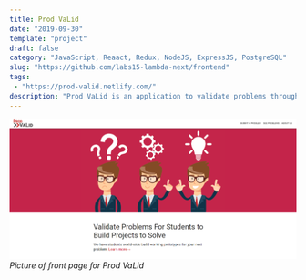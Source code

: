 ```yaml
---
title: Prod VaLid
date: "2019-09-30"
template: "project"
draft: false
category: "JavaScript, Reaact, Redux, NodeJS, ExpressJS, PostgreSQL"
slug: "https://github.com/labs15-lambda-next/frontend"
tags: 
 - "https://prod-valid.netlify.com/"
description: "Prod VaLid is an application to validate problems through crowdsourcing. It was made in a team of 6 in 2 months, completing 2 product cycles. My main responsibilities were to design/code the front end UI, doing code reviews of other's code, and fixing functionality throughout the site."
---
```

![](/media/prod-valid.png)
*Picture of front page for Prod VaLid*